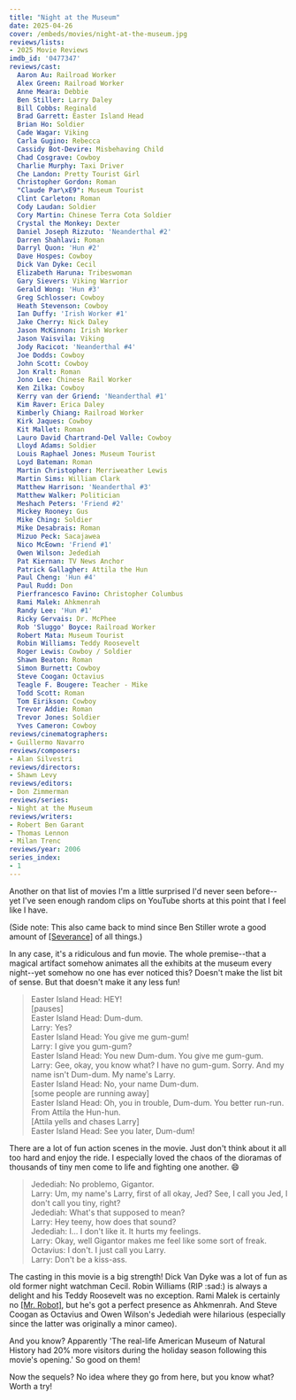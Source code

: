 ```yaml
---
title: "Night at the Museum"
date: 2025-04-26
cover: /embeds/movies/night-at-the-museum.jpg
reviews/lists:
- 2025 Movie Reviews
imdb_id: '0477347'
reviews/cast:
  Aaron Au: Railroad Worker
  Alex Green: Railroad Worker
  Anne Meara: Debbie
  Ben Stiller: Larry Daley
  Bill Cobbs: Reginald
  Brad Garrett: Easter Island Head
  Brian Ho: Soldier
  Cade Wagar: Viking
  Carla Gugino: Rebecca
  Cassidy Bot-Devire: Misbehaving Child
  Chad Cosgrave: Cowboy
  Charlie Murphy: Taxi Driver
  Che Landon: Pretty Tourist Girl
  Christopher Gordon: Roman
  "Claude Par\xE9": Museum Tourist
  Clint Carleton: Roman
  Cody Laudan: Soldier
  Cory Martin: Chinese Terra Cota Soldier
  Crystal the Monkey: Dexter
  Daniel Joseph Rizzuto: 'Neanderthal #2'
  Darren Shahlavi: Roman
  Darryl Quon: 'Hun #2'
  Dave Hospes: Cowboy
  Dick Van Dyke: Cecil
  Elizabeth Haruna: Tribeswoman
  Gary Sievers: Viking Warrior
  Gerald Wong: 'Hun #3'
  Greg Schlosser: Cowboy
  Heath Stevenson: Cowboy
  Ian Duffy: 'Irish Worker #1'
  Jake Cherry: Nick Daley
  Jason McKinnon: Irish Worker
  Jason Vaisvila: Viking
  Jody Racicot: 'Neanderthal #4'
  Joe Dodds: Cowboy
  John Scott: Cowboy
  Jon Kralt: Roman
  Jono Lee: Chinese Rail Worker
  Ken Zilka: Cowboy
  Kerry van der Griend: 'Neanderthal #1'
  Kim Raver: Erica Daley
  Kimberly Chiang: Railroad Worker
  Kirk Jaques: Cowboy
  Kit Mallet: Roman
  Lauro David Chartrand-Del Valle: Cowboy
  Lloyd Adams: Soldier
  Louis Raphael Jones: Museum Tourist
  Loyd Bateman: Roman
  Martin Christopher: Merriweather Lewis
  Martin Sims: William Clark
  Matthew Harrison: 'Neanderthal #3'
  Matthew Walker: Politician
  Meshach Peters: 'Friend #2'
  Mickey Rooney: Gus
  Mike Ching: Soldier
  Mike Desabrais: Roman
  Mizuo Peck: Sacajawea
  Nico McEown: 'Friend #1'
  Owen Wilson: Jedediah
  Pat Kiernan: TV News Anchor
  Patrick Gallagher: Attila the Hun
  Paul Cheng: 'Hun #4'
  Paul Rudd: Don
  Pierfrancesco Favino: Christopher Columbus
  Rami Malek: Ahkmenrah
  Randy Lee: 'Hun #1'
  Ricky Gervais: Dr. McPhee
  Rob 'Sluggo' Boyce: Railroad Worker
  Robert Mata: Museum Tourist
  Robin Williams: Teddy Roosevelt
  Roger Lewis: Cowboy / Soldier
  Shawn Beaton: Roman
  Simon Burnett: Cowboy
  Steve Coogan: Octavius
  Teagle F. Bougere: Teacher - Mike
  Todd Scott: Roman
  Tom Eirikson: Cowboy
  Trevor Addie: Roman
  Trevor Jones: Soldier
  Yves Cameron: Cowboy
reviews/cinematographers:
- Guillermo Navarro
reviews/composers:
- Alan Silvestri
reviews/directors:
- Shawn Levy
reviews/editors:
- Don Zimmerman
reviews/series:
- Night at the Museum
reviews/writers:
- Robert Ben Garant
- Thomas Lennon
- Milan Trenc
reviews/year: 2006
series_index:
- 1
---
```

Another on that list of movies I'm a little surprised I'd never seen before--yet I've seen enough random clips on YouTube shorts at this point that I feel like I have. 

(Side note: This also came back to mind since Ben Stiller wrote a good amount of [[Severance]]() of all things.)

In any case, it's a ridiculous and fun movie. The whole premise--that a magical artifact somehow animates all the exhibits at the museum every night--yet somehow no one has ever noticed this? Doesn't make the list bit of sense. But that doesn't make it any less fun!

> Easter Island Head: HEY!  
> [pauses]  
> Easter Island Head: Dum-dum.  
> Larry: Yes?  
> Easter Island Head: You give me gum-gum!  
> Larry: I give you gum-gum?  
> Easter Island Head: You new Dum-dum. You give me gum-gum.  
> Larry: Gee, okay, you know what? I have no gum-gum. Sorry. And my name isn't Dum-dum. My name's Larry.  
> Easter Island Head: No, your name Dum-dum.  
> [some people are running away]  
> Easter Island Head: Oh, you in trouble, Dum-dum. You better run-run. From Attila the Hun-hun.  
> [Attila yells and chases Larry]  
> Easter Island Head: See you later, Dum-dum!  

There are a lot of fun action scenes in the movie. Just don't think about it all too hard and enjoy the ride. I especially loved the chaos of the dioramas of thousands of tiny men come to life and fighting one another. :smile: 

> Jedediah: No problemo, Gigantor.  
> Larry: Um, my name's Larry, first of all okay, Jed? See, I call you Jed, I don't call you tiny, right?  
> Jedediah: What's that supposed to mean?  
> Larry: Hey teeny, how does that sound?  
> Jedediah: I... I don't like it. It hurts my feelings.  
> Larry: Okay, well Gigantor makes me feel like some sort of freak.  
> Octavius: I don't. I just call you Larry.  
> Larry: Don't be a kiss-ass.  

The casting in this movie is a big strength! Dick Van Dyke was a lot of fun as old former night watchman Cecil. Robin Williams (RIP :sad:) is always a delight and his Teddy Roosevelt was no exception. Rami Malek is certainly no [[Mr. Robot]](), but he's got a perfect presence as Ahkmenrah. And Steve Coogan as Octavius and Owen Wilson's Jedediah were hilarious (especially since the latter was originally a minor cameo). 


And you know? Apparently 'The real-life American Museum of Natural History had 20% more visitors during the holiday season following this movie's opening.' So good on them!

Now the sequels? No idea where they go from here, but you know what? Worth a try!

<!--more-->